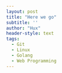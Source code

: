 ```yaml
---
layout: post
title: "Here we go"
subtitle: ''
author: "Hux"
header-style: text
tags:
  - Git
  - Linux
  - Golang
  - Web Programming
---
```

